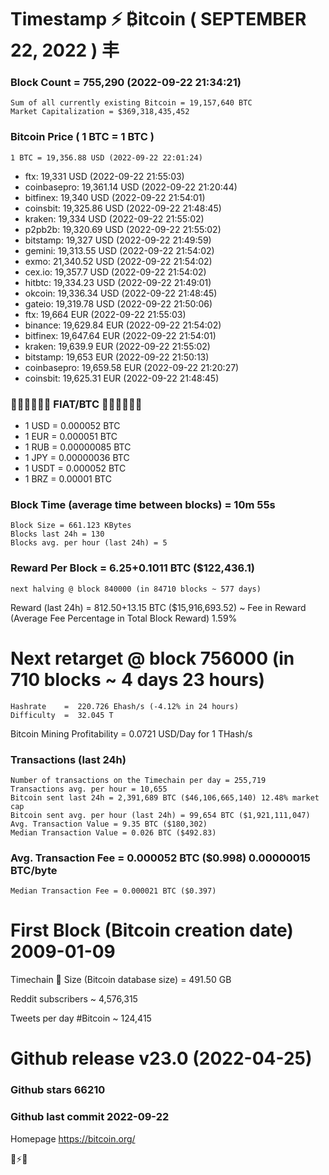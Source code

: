 # Timestamp ⚡ ₿itcoin ( SEPTEMBER 22, 2022 ) 丰

### Block Count	= 755,290 (2022-09-22 21:34:21)
    Sum of all currently existing Bitcoin = 19,157,640 BTC
    Market Capitalization = $369,318,435,452
### Bitcoin Price ( 1 BTC = 1 BTC )
    1 BTC = 19,356.88 USD (2022-09-22 22:01:24)
- ftx: 19,331 USD (2022-09-22 21:55:03)
- coinbasepro: 19,361.14 USD (2022-09-22 21:20:44)
- bitfinex: 19,340 USD (2022-09-22 21:54:01)
- coinsbit: 19,325.86 USD (2022-09-22 21:48:45)
- kraken: 19,334 USD (2022-09-22 21:55:02)
- p2pb2b: 19,320.69 USD (2022-09-22 21:55:02)
- bitstamp: 19,327 USD (2022-09-22 21:49:59)
- gemini: 19,313.55 USD (2022-09-22 21:54:02)
- exmo: 21,340.52 USD (2022-09-22 21:54:02)
- cex.io: 19,357.7 USD (2022-09-22 21:54:02)
- hitbtc: 19,334.23 USD (2022-09-22 21:49:01)
- okcoin: 19,336.34 USD (2022-09-22 21:48:45)
- gateio: 19,319.78 USD (2022-09-22 21:50:06)
- ftx: 19,664 EUR (2022-09-22 21:55:03)
- binance: 19,629.84 EUR (2022-09-22 21:54:02)
- bitfinex: 19,647.64 EUR (2022-09-22 21:54:01)
- kraken: 19,639.9 EUR (2022-09-22 21:55:02)
- bitstamp: 19,653 EUR (2022-09-22 21:50:13)
- coinbasepro: 19,659.58 EUR (2022-09-22 21:20:27)
- coinsbit: 19,625.31 EUR (2022-09-22 21:48:45)
### 💱💶💵💷💴💱 FIAT/BTC 💱💴💷💵💶💱
- 1 USD = 0.000052 BTC
- 1 EUR = 0.000051 BTC
- 1 RUB = 0.00000085 BTC
- 1 JPY = 0.00000036 BTC
- 1 USDT = 0.000052 BTC
- 1 BRZ = 0.00001 BTC
### Block Time (average time between blocks)	= 10m 55s
    Block Size = 661.123 KBytes
    Blocks last 24h = 130
    Blocks avg. per hour (last 24h) = 5
### Reward Per Block	= 6.25+0.1011 BTC ($122,436.1)
    next halving @ block 840000 (in 84710 blocks ~ 577 days)
Reward (last 24h)	= 812.50+13.15 BTC ($15,916,693.52) ~ Fee in Reward (Average Fee Percentage in Total Block Reward)	1.59%
# Next retarget @ block 756000 (in 710 blocks ~ 4 days 23 hours)
    Hashrate    =  220.726 Ehash/s (-4.12% in 24 hours)
    Difficulty  =  32.045 T 
    
Bitcoin Mining Profitability	= 0.0721 USD/Day for 1 THash/s

### Transactions (last 24h)
    Number of transactions on the Timechain per day = 255,719
    Transactions avg. per hour = 10,655
    Bitcoin sent last 24h = 2,391,689 BTC ($46,106,665,140) 12.48% market cap
    Bitcoin sent avg. per hour (last 24h) = 99,654 BTC ($1,921,111,047)
    Avg. Transaction Value = 9.35 BTC ($180,302)
    Median Transaction Value = 0.026 BTC ($492.83)
### Avg. Transaction Fee = 0.000052 BTC ($0.998) 0.00000015 BTC/byte
    Median Transaction Fee = 0.000021 BTC ($0.397)
# First Block (Bitcoin creation date)	2009-01-09
Timechain 🪩 Size (Bitcoin database size)	= 491.50 GB

Reddit subscribers	~ 4,576,315

Tweets per day #Bitcoin	~ 124,415
# Github release	v23.0 (2022-04-25)
### Github stars	66210
### Github last commit	2022-09-22

Homepage	https://bitcoin.org/

💙⚡💜
